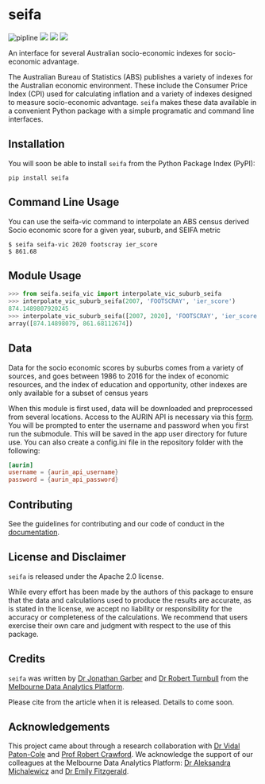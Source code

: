 # seifa

![pipline](https://github.com/sailngarbwm/seifa/actions/workflows/coverage.yml/badge.svg)
[<img src="https://img.shields.io/endpoint?url=https://gist.githubusercontent.com/sailngarbwm/20bae19966dcdd166310e3ef81e6e1d5/raw/coverage-badge.json">](<https://sailngarbwm.github.io/seifa/coverage/>)
[<img src="https://github.com/sailngarbwm/seifa/actions/workflows/docs.yml/badge.svg">](<https://sailngarbwm.github.io/seifa/>)
[<img src="https://img.shields.io/badge/code%20style-black-000000.svg">](<https://github.com/psf/black>)

An interface for several Australian socio-economic indexes for socio-economic advantage.

The Australian Bureau of Statistics (ABS) publishes a variety of indexes for the Australian
economic environment. These include the Consumer Price Index (CPI) used for calculating inflation
and a variety of indexes designed to measure socio-economic advantage. `seifa` makes these data
available in a convenient Python package with a simple programatic and command line interfaces. 

## Installation

You will soon be able to install `seifa` from the Python Package Index (PyPI):

```
pip install seifa
```

## Command Line Usage


You can use the seifa-vic command to interpolate an ABS census derived Socio economic score for a given year, suburb, and SEIFA metric
```
$ seifa seifa-vic 2020 footscray ier_score
$ 861.68

```

## Module Usage

```python
>>> from seifa.seifa_vic import interpolate_vic_suburb_seifa
>>> interpolate_vic_suburb_seifa(2007, 'FOOTSCRAY', 'ier_score')
874.1489807920245
>>> interpolate_vic_suburb_seifa([2007, 2020], 'FOOTSCRAY', 'ier_score', fill_value='extrapolate')
array([874.14898079, 861.68112674])
```

## Data

Data for the socio economic scores by suburbs comes from a variety of sources, and goes between 1986 to 2016 for the index of economic resources, and the index of education and opportunity, other indexes are only available for a subset of census years

When this module is first used, data will be downloaded and preprocessed from several locations. Access to the AURIN API is necessary via this [form](https://aurin.org.au/resources/aurin-apis/sign-up/). You will be prompted to enter the username and password when you first run the submodule. This will be saved in the app user directory for future use. You can also create a config.ini file in the repository folder with the following:

```toml
[aurin]
username = {aurin_api_username}
password = {aurin_api_password}
```

## Contributing

See the guidelines for contributing and our code of conduct in the [documentation](https://sailngarbwm.github.io/seifa/contributing.html).

## License and Disclaimer

`seifa` is released under the Apache 2.0 license.

While every effort has been made by the authors of this package to ensure that the data and calculations used to produce the results are accurate, as is stated in the license, we accept no liability or responsibility for the accuracy or completeness of the calculations. 
We recommend that users exercise their own care and judgment with respect to the use of this package.
 
## Credits

`seifa` was written by [Dr Jonathan Garber](https://findanexpert.unimelb.edu.au/profile/787135-jonathan-garber) and [Dr Robert Turnbull](https://findanexpert.unimelb.edu.au/profile/877006-robert-turnbull) from the [Melbourne Data Analytics Platform](https://mdap.unimelb.edu.au/).

Please cite from the article when it is released. Details to come soon.

## Acknowledgements

This project came about through a research collaboration with [Dr Vidal Paton-Cole](https://findanexpert.unimelb.edu.au/profile/234417-vidal-paton-cole) and [Prof Robert Crawford](https://findanexpert.unimelb.edu.au/profile/174016-robert-crawford). We acknowledge the support of our colleagues at the Melbourne Data Analytics Platform: [Dr Aleksandra Michalewicz](https://findanexpert.unimelb.edu.au/profile/27349-aleks-michalewicz) and [Dr Emily Fitzgerald](https://findanexpert.unimelb.edu.au/profile/196181-emily-fitzgerald).
